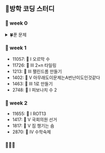 ## 🌊방학 코딩 스터디
### 🦔 week 0
<details>
<summary>🍀푼 문제</summary>
 
- 1292: 🥉 I 쉽게 푸는 문제
 
- 2851: 🥉 I 슈퍼 마리오
  
- 2920: 🥉 II 음계
  
- 10250: 🥉 III ACM 호텔
  
- 31403: 🥉 IV A + B - C
</details>

### 🦔 week 1
- 11057: 🥈 I 오르막 수
- 11726: 🥈 III 2×n 타일링
- 1213: 🥈 III 팰린드롬 만들기
- 1402: 🥈 V 아무래도이문제는A번난이도인것같다
- 1463: 🥈 III 1로 만들기
- 2748: 🥉 I 피보나치 수 2
 
### 🦔 week 2
- 11655: 🥉 I ROT13
- 1417: 🥈 V 국회의원 선거
- 1817: 🥈 V 짐 챙기는 숌
- 2870: 🥈 IV 수학숙제

### 🦔🦔🦔

